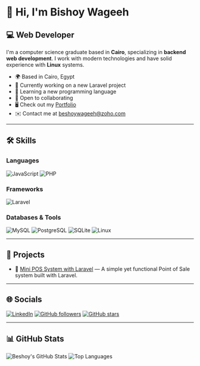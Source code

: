# 👋 Hi, I'm Bishoy Wageeh

## 💻 Web Developer

I'm a computer science graduate based in **Cairo**, specializing in **backend web development**. I work with modern technologies and have solid experience with **Linux** systems.

- 🌍  Based in Cairo, Egypt  
- 🚀  Currently working on a new Laravel project  
- 🧠  Learning a new programming language  
- 🤝  Open to collaborating
- 🖥️  Check out my [Portfolio](http://beshoywageeh.github.io/portofolio/index.html)  
- ✉️  Contact me at [beshoywageeh@zoho.com](mailto:beshoywageeh@zoho.com)

---

## 🛠️ Skills

### Languages  
![JavaScript](https://img.shields.io/badge/JavaScript-323330?style=for-the-badge&logo=javascript&logoColor=F7DF1E)  ![PHP](https://img.shields.io/badge/PHP-777BB4?style=for-the-badge&logo=php&logoColor=white)

### Frameworks  
![Laravel](https://img.shields.io/badge/Laravel-FF2D20?style=for-the-badge&logo=laravel&logoColor=white)

### Databases & Tools  
![MySQL](https://img.shields.io/badge/MySQL-00000F?style=for-the-badge&logo=mysql&logoColor=white)  ![PostgreSQL](https://img.shields.io/badge/PostgreSQL-316192?style=for-the-badge&logo=postgresql&logoColor=white)  ![SQLite](https://img.shields.io/badge/SQLite-003B57?style=for-the-badge&logo=sqlite&logoColor=white)  ![Linux](https://img.shields.io/badge/Linux-FCC624?style=for-the-badge&logo=linux&logoColor=black)

---

## 📂 Projects

- 🔹 [Mini POS System with Laravel](https://github.com/beshoywageeh/pos) — A simple yet functional Point of Sale system built with Laravel.

---

## 🌐 Socials  
[![LinkedIn](https://img.shields.io/badge/LinkedIn-blue?style=for-the-badge&logo=linkedin&logoColor=white)](https://www.linkedin.com/in/beshoywageeh/)  [![GitHub followers](https://img.shields.io/github/followers/beshoywageeh?style=social)](https://github.com/beshoywageeh)  [![GitHub stars](https://img.shields.io/github/stars/beshoywageeh?style=social)](https://github.com/beshoywageeh)

---

## 📊 GitHub Stats  

![Beshoy's GitHub Stats](https://github-readme-stats.vercel.app/api?username=beshoywageeh&show_icons=true&theme=radical)  ![Top Languages](https://github-readme-stats.vercel.app/api/top-langs/?username=beshoywageeh&layout=compact&theme=radical)
